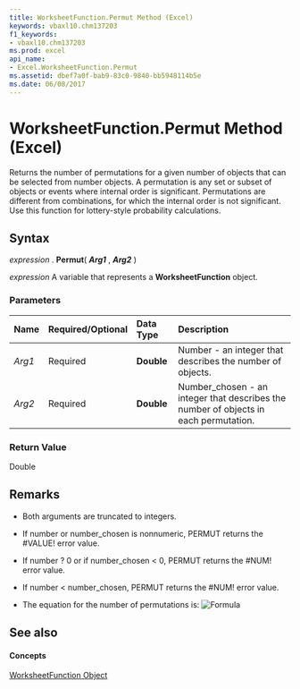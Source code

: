 ```yaml
---
title: WorksheetFunction.Permut Method (Excel)
keywords: vbaxl10.chm137203
f1_keywords:
- vbaxl10.chm137203
ms.prod: excel
api_name:
- Excel.WorksheetFunction.Permut
ms.assetid: dbef7a0f-bab9-83c0-9840-bb5948114b5e
ms.date: 06/08/2017
---
```



# WorksheetFunction.Permut Method (Excel)

Returns the number of permutations for a given number of objects that can be selected from number objects. A permutation is any set or subset of objects or events where internal order is significant. Permutations are different from combinations, for which the internal order is not significant. Use this function for lottery-style probability calculations.


## Syntax

 _expression_ . **Permut**( **_Arg1_** , **_Arg2_** )

 _expression_ A variable that represents a **WorksheetFunction** object.


### Parameters



|**Name**|**Required/Optional**|**Data Type**|**Description**|
|:-----|:-----|:-----|:-----|
| _Arg1_|Required| **Double**|Number - an integer that describes the number of objects.|
| _Arg2_|Required| **Double**|Number_chosen - an integer that describes the number of objects in each permutation.|

### Return Value

Double


## Remarks




- Both arguments are truncated to integers.
    
- If number or number_chosen is nonnumeric, PERMUT returns the #VALUE! error value.
    
- If number ? 0 or if number_chosen < 0, PERMUT returns the #NUM! error value.
    
- If number < number_chosen, PERMUT returns the #NUM! error value.
    
- The equation for the number of permutations is:
![Formula](images/awfpermu_ZA06051231.gif)


    

## See also


#### Concepts


[WorksheetFunction Object](worksheetfunction-object-excel.md)

